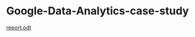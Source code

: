 # Google-Data-Analytics-case-study

[report.odt](https://github.com/anthoulab/Bellabeat-Data-Analysis-case-study/files/10324446/report.odt)
